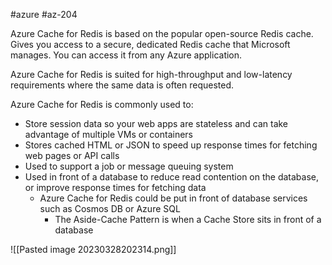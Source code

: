 #azure #az-204 

Azure Cache for Redis is based on the popular open-source Redis cache.
Gives you access to a secure, dedicated Redis cache that Microsoft manages.
You can access it from any Azure application.

Azure Cache for Redis is suited for high-throughput and low-latency requirements where the same data is often requested.

Azure Cache for Redis is commonly used to:
- Store session data so your web apps are stateless and can take advantage of multiple VMs or containers
- Stores cached HTML or JSON to speed up response times for fetching web pages or API calls
- Used to support a job or message queuing system
- Used in front of a database to reduce read contention on the database, or improve response times for fetching data
	- Azure Cache for Redis could be put in front of database services such as Cosmos DB or Azure SQL
		- The Aside-Cache Pattern is when a Cache Store sits in front of a database

![[Pasted image 20230328202314.png]]